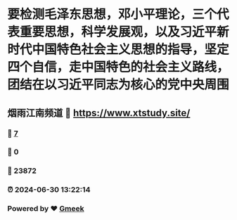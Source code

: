 # 要检测毛泽东思想，邓小平理论，三个代表重要思想，科学发展观，以及习近平新时代中国特色社会主义思想的指导，坚定四个自信，走中国特色的社会主义路线，团结在以习近平同志为核心的党中央周围

## 烟雨江南频道 :link: https://www.xtstudy.site/ 

### :page_facing_up: [7](https://www.xtstudy.site//tag.html) 
### :speech_balloon: 0 
### :hibiscus: 23872 
### :alarm_clock: 2024-06-30 13:22:14 
### Powered by :heart: [Gmeek](https://github.com/Meekdai/Gmeek)
